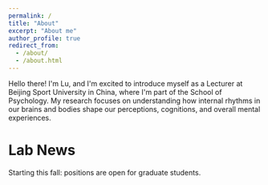 ```yaml
---
permalink: /
title: "About"
excerpt: "About me"
author_profile: true
redirect_from: 
  - /about/
  - /about.html
---
```


Hello there! I'm Lu, and I'm excited to introduce myself as a Lecturer at Beijing Sport University in China, where I'm part of the School of Psychology. My research focuses on understanding how internal rhythms in our brains and bodies shape our perceptions, cognitions, and overall mental experiences.

Lab News
======
Starting this fall: positions are open for graduate students. 





